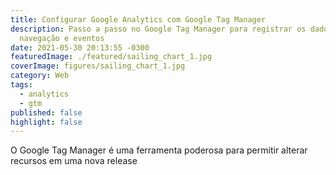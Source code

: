 ```yaml
---
title: Configurar Google Analytics com Google Tag Manager
description: Passo a passo no Google Tag Manager para registrar os dados de
  navegação e eventos
date: 2021-05-30 20:13:55 -0300
featuredImage: ./featured/sailing_chart_1.jpg
coverImage: figures/sailing_chart_1.jpg
category: Web
tags:
  - analytics
  - gtm
published: false
highlight: false
---
```


O Google Tag Manager é uma ferramenta poderosa para permitir alterar recursos em uma nova release

